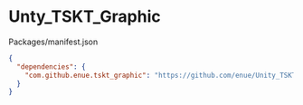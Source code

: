 # Unty_TSKT_Graphic

Packages/manifest.json

```json
{
  "dependencies": {
    "com.github.enue.tskt_graphic": "https://github.com/enue/Unity_TSKT_Graphic.git",
  }
}
```

